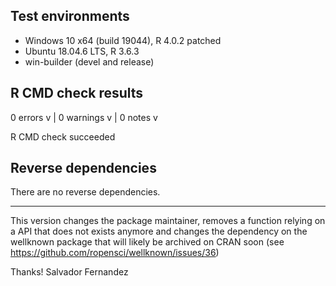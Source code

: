 ## Test environments

* Windows 10 x64 (build 19044), R 4.0.2 patched
* Ubuntu 18.04.6 LTS, R 3.6.3
* win-builder (devel and release)

## R CMD check results

0 errors v | 0 warnings v | 0 notes v

R CMD check succeeded

## Reverse dependencies

There are no reverse dependencies.

--------

This version changes the package maintainer, removes a function relying on a 
API that does not exists anymore and changes the dependency on the wellknown 
package that will likely be archived on CRAN soon 
(see https://github.com/ropensci/wellknown/issues/36) 

Thanks!
Salvador Fernandez

